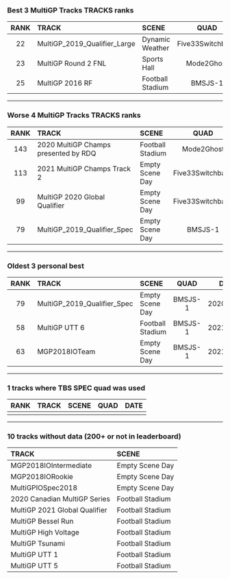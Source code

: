 ### Best 3 MultiGP Tracks TRACKS ranks
|RANK|TRACK|SCENE|QUAD|DATE|
|:---:|:---|:---|:---:|:---:|
|22|MultiGP_2019_Qualifier_Large|Dynamic Weather|Five33Switchback|2022/01/14|
|23|MultiGP Round 2 FNL|Sports Hall|Mode2Ghost|2021/05/27|
|25|MultiGP 2016 RF|Football Stadium|BMSJS-1|2021/03/15|
---
### Worse 4 MultiGP Tracks TRACKS ranks
|RANK|TRACK|SCENE|QUAD|DATE|
|:---:|:---|:---|:---:|:---:|
|143|2020 MultiGP Champs presented by RDQ|Football Stadium|Mode2Ghost|2021/06/23|
|113|2021 MultiGP Champs Track 2|Empty Scene Day|Five33Switchback|2021/10/28|
|99|MultiGP 2020 Global Qualifier|Empty Scene Day|Five33Switchback|2021/03/09|
|79|MultiGP_2019_Qualifier_Spec|Empty Scene Day|BMSJS-1|2020/12/30|
---
### Oldest 3 personal best
|RANK|TRACK|SCENE|QUAD|DATE|
|:---:|:---|:---|:---:|:---:|
|79|MultiGP_2019_Qualifier_Spec|Empty Scene Day|BMSJS-1|2020/12/30|
|58|MultiGP UTT 6|Football Stadium|BMSJS-1|2021/01/18|
|63|MGP2018IOTeam|Empty Scene Day|BMSJS-1|2021/02/03|
---
### 1 tracks where TBS SPEC quad was used
|RANK|TRACK|SCENE|QUAD|DATE|
|:---:|:---|:---|:---:|:---:|
||||||
---
### 10 tracks without data (200+ or not in leaderboard)
|TRACK|SCENE|
|:---|:---|
|MGP2018IOIntermediate|Empty Scene Day|
|MGP2018IORookie|Empty Scene Day|
|MultiGPIOSpec2018|Empty Scene Day|
|2020 Canadian MultiGP Series|Football Stadium|
|MultiGP 2021 Global Qualifier|Football Stadium|
|MultiGP Bessel Run|Football Stadium|
|MultiGP High Voltage|Football Stadium|
|MultiGP Tsunami|Football Stadium|
|MultiGP UTT 1|Football Stadium|
|MultiGP UTT 5|Football Stadium|
